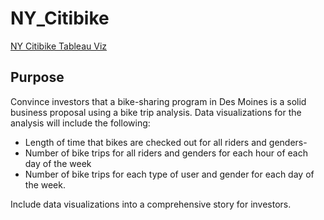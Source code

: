 # NY_Citibike
[NY Citibike Tableau Viz](https://public.tableau.com/views/CitiBikeChallenge_16644245015620/CitiBike_Challenge?:language=en-US&:display_count=n&:origin=viz_share_link)

## Purpose
Convince investors that a bike-sharing program in Des Moines is a solid business proposal using a bike trip analysis.
Data visualizations for the analysis will include the following:
- Length of time that bikes are checked out for all riders and genders- 
- Number of bike trips for all riders and genders for each hour of each day of the week
- Number of bike trips for each type of user and gender for each day of the week.

Include data visualizations into a comprehensive story for investors.
